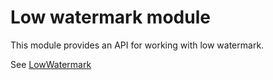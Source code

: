 # Low watermark module

This module provides an API for working with low watermark.

See [LowWatermark](src/main/java/org/apache/ignite/internal/lowwatermark/LowWatermark.java)